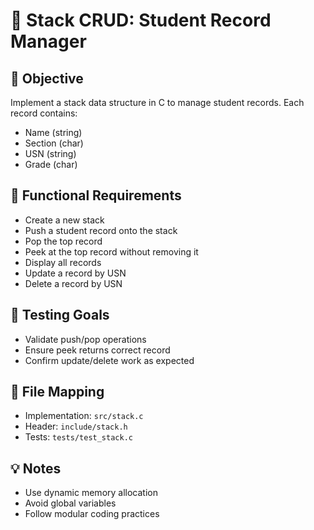 # 🧱 Stack CRUD: Student Record Manager

## 🎯 Objective
Implement a stack data structure in C to manage student records. Each record contains:
- Name (string)
- Section (char)
- USN (string)
- Grade (char)

## 🧠 Functional Requirements
- Create a new stack
- Push a student record onto the stack
- Pop the top record
- Peek at the top record without removing it
- Display all records
- Update a record by USN
- Delete a record by USN

## 🧪 Testing Goals
- Validate push/pop operations
- Ensure peek returns correct record
- Confirm update/delete work as expected

## 📂 File Mapping
- Implementation: `src/stack.c`
- Header: `include/stack.h`
- Tests: `tests/test_stack.c`

## 💡 Notes
- Use dynamic memory allocation
- Avoid global variables
- Follow modular coding practices
